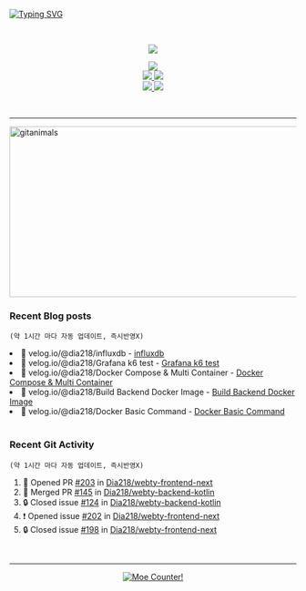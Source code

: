 <!-- Readme Typing SVG -->
<a href="https://git.io/typing-svg"><img src="https://readme-typing-svg.demolab.com?font=Comic+Neue&size=50&duration=2000&pause=300&color=FFDD76&background=000920&center=true&vCenter=true&width=1080&height=100&lines=Hello%2C+I'm+Dia!;.++.++.+++%7C%E1%B4%97%E2%80%A2..)%EF%BE%89%E2%81%BE%E2%81%BE;I+decorated+my+github+profile.;%E3%83%BE(%3E%CF%89%3C%E2%97%8B)+;I+hope+you+have+a+wonderful+day!!;%E0%B9%91(%E0%B9%91%CB%83%CC%B5%E1%B4%97%CB%82%CC%B5)%D9%88%E2%99%A1;%E0%B9%91%E2%9D%A4%E2%80%BF%E2%9D%A4%E0%B9%91+%E0%B9%91%E2%9D%A4%E2%80%BF%E2%9D%A4%E0%B9%91+%E0%B9%91%E2%9D%A4%E2%80%BF%E2%9D%A4%E0%B9%91+%E0%B9%91%E2%9D%A4%E2%80%BF%E2%9D%A4%E0%B9%91" alt="Typing SVG" /></a>

<br>

<!-- GitHub Readme Stats -->
<!-- 깃허브 통계 -->
<p align="center">
  <a href="https://github-readme-stats.vercel.app">
    <img src="https://github-readme-stats.vercel.app/api?username=Dia218&count_private=true&include_all_commits=true&show_icons=true&rank_icon=github&title_color=ffcc00&text_color=0088ff&icon_color=c792ea&bg_color=1a2540&hide_border=false&show=reviews,prs_merged&hide=contribs" />
  </a>
</p>

<!-- 깃허브 저장소 핀 -->
<p align="center">
    <a href="https://github.com/dia218/webty-backend-kotlin">
      <img src="https://github-readme-stats.vercel.app/api/pin/?username=Dia218&repo=webty-backend-kotlin&show_owner=false&title_color=d7b1f0&text_color=38f8ff&icon_color=ffcc00&bg_color=1a2540&hide_border=false" />
    </a>
    <br>
    <a href="https://github.com/dia218/webty-backend-spring">
      <img src="https://github-readme-stats.vercel.app/api/pin/?username=Dia218&repo=webty-backend-spring&show_owner=false&title_color=d7b1f0&text_color=38f8ff&icon_color=ffcc00&bg_color=1a2540&hide_border=false" />
    </a>
    <a href="https://github.com/dia218/webty-frontend-next">
      <img src="https://github-readme-stats.vercel.app/api/pin/?username=Dia218&repo=webty-frontend-next&show_owner=false&title_color=d7b1f0&text_color=38f8ff&icon_color=ffcc00&bg_color=1a2540&hide_border=false" />
    </a>
    <br>
    <a href="https://github.com/dia218/coffeebeanery-website-backend-spring">
      <img src="https://github-readme-stats.vercel.app/api/pin/?username=Dia218&repo=coffeebeanery-website-backend-spring&show_owner=false&title_color=d7b1f0&text_color=38f8ff&icon_color=ffcc00&bg_color=1a2540&hide_border=false" />
    </a>
    <a href="https://github.com/dia218/coffeebeanery-website-front-next">
      <img src="https://github-readme-stats.vercel.app/api/pin/?username=Dia218&repo=coffeebeanery-website-front-next&show_owner=false&title_color=d7b1f0&text_color=38f8ff&icon_color=ffcc00&bg_color=1a2540&hide_border=false" />
    </a>
</p>  

<br>
<hr>

<!-- gitanimals -->
<a href="https://www.gitanimals.org/en_US/guild/detail/672684621890333195">
      <img
        src="https://render.gitanimals.org/guilds/672684621890333195/draw"
        width="600"
        height="300"
        alt="gitanimals"
      />
</a>

<br>

### Recent Blog posts
`(약 1시간 마다 자동 업데이트, 즉시반영X)`

<!-- BLOG-POST-LIST:START --><li>💫 velog.io/@dia218/influxdb - <a href="https://velog.io/@dia218/influxdb">influxdb</a></li>
<li>💫 velog.io/@dia218/Grafana k6 test - <a href="https://velog.io/@dia218/Grafana-k6-test">Grafana k6 test</a></li>
<li>💫 velog.io/@dia218/Docker Compose &amp; Multi Container - <a href="https://velog.io/@dia218/Docker-Compose-Multi-Container">Docker Compose &amp; Multi Container</a></li>
<li>💫 velog.io/@dia218/Build Backend Docker Image - <a href="https://velog.io/@dia218/Build-Backend-Docker-Image">Build Backend Docker Image</a></li>
<li>💫 velog.io/@dia218/Docker Basic Command - <a href="https://velog.io/@dia218/Docker-Basic-Command">Docker Basic Command</a></li>
<!-- BLOG-POST-LIST:END -->

<br>

### Recent Git Activity
`(약 1시간 마다 자동 업데이트, 즉시반영X)`

<!--START_SECTION:activity-->
1. 💪 Opened PR [#203](https://github.com/Dia218/webty-frontend-next/pull/203) in [Dia218/webty-frontend-next](https://github.com/Dia218/webty-frontend-next)
2. 🎉 Merged PR [#145](https://github.com/Dia218/webty-backend-kotlin/pull/145) in [Dia218/webty-backend-kotlin](https://github.com/Dia218/webty-backend-kotlin)
3. 🔒 Closed issue [#124](https://github.com/Dia218/webty-backend-kotlin/issues/124) in [Dia218/webty-backend-kotlin](https://github.com/Dia218/webty-backend-kotlin)
4. ❗ Opened issue [#202](https://github.com/Dia218/webty-frontend-next/issues/202) in [Dia218/webty-frontend-next](https://github.com/Dia218/webty-frontend-next)
5. 🔒 Closed issue [#198](https://github.com/Dia218/webty-frontend-next/issues/198) in [Dia218/webty-frontend-next](https://github.com/Dia218/webty-frontend-next)
<!--END_SECTION:activity-->

<br>

---

<!-- Moe Counter -->
<p align="center">
  <a href="https://count.getloli.com" target="_blank">
    <img alt="Moe Counter!" src="https://count.getloli.com/@dia_page_counter?name=dia_page_counter&theme=booru-yuyuyui&padding=4&offset=0&align=top&scale=1&pixelated=1&darkmode=auto">
  </a>
</p>
